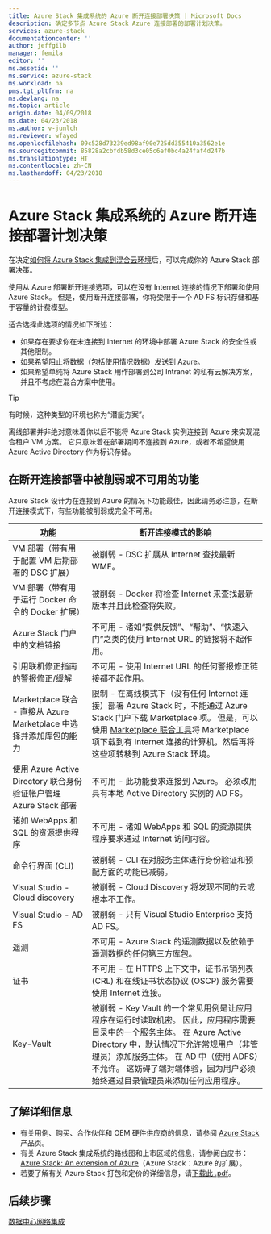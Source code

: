 ```yaml
---
title: Azure Stack 集成系统的 Azure 断开连接部署决策 | Microsoft Docs
description: 确定多节点 Azure Stack Azure 连接部署的部署计划决策。
services: azure-stack
documentationcenter: ''
author: jeffgilb
manager: femila
editor: ''
ms.assetid: ''
ms.service: azure-stack
ms.workload: na
pms.tgt_pltfrm: na
ms.devlang: na
ms.topic: article
origin.date: 04/09/2018
ms.date: 04/23/2018
ms.author: v-junlch
ms.reviewer: wfayed
ms.openlocfilehash: 09c528d73239ed98af90e725dd355410a3562e1e
ms.sourcegitcommit: 85828a2cbfdb58d3ce05c6ef0bc4a24faf4d247b
ms.translationtype: HT
ms.contentlocale: zh-CN
ms.lasthandoff: 04/23/2018
---
```

# <a name="azure-disconnected-deployment-planning-decisions-for-azure-stack-integrated-systems"></a>Azure Stack 集成系统的 Azure 断开连接部署计划决策
在决定[如何将 Azure Stack 集成到混合云环境](azure-stack-connection-models.md)后，可以完成你的 Azure Stack 部署决策。

使用从 Azure 部署断开连接选项，可以在没有 Internet 连接的情况下部署和使用 Azure Stack。 但是，使用断开连接部署，你将受限于一个 AD FS 标识存储和基于容量的计费模型。 

适合选择此选项的情况如下所述：
- 如果存在要求你在未连接到 Internet 的环境中部署 Azure Stack 的安全性或其他限制。
- 如果希望阻止将数据（包括使用情况数据）发送到 Azure。
- 如果希望单纯将 Azure Stack 用作部署到公司 Intranet 的私有云解决方案，并且不考虑在混合方案中使用。

> [!TIP]
> 有时候，这种类型的环境也称为“潜艇方案”。

离线部署并非绝对意味着你以后不能将 Azure Stack 实例连接到 Azure 来实现混合租户 VM 方案。 它只意味着在部署期间不连接到 Azure，或者不希望使用 Azure Active Directory 作为标识存储。

## <a name="features-that-are-impaired-or-unavailable-in-disconnected-deployments"></a>在断开连接部署中被削弱或不可用的功能 
Azure Stack 设计为在连接到 Azure 的情况下功能最佳，因此请务必注意，在断开连接模式下，有些功能被削弱或完全不可用。 

|功能|断开连接模式的影响|
|-----|-----|
|VM 部署（带有用于配置 VM 后期部署的 DSC 扩展）|被削弱 - DSC 扩展从 Internet 查找最新 WMF。|
|VM 部署（带有用于运行 Docker 命令的 Docker 扩展）|被削弱 - Docker 将检查 Internet 来查找最新版本并且此检查将失败。|
|Azure Stack 门户中的文档链接|不可用 - 诸如“提供反馈”、“帮助”、“快速入门”之类的使用 Internet URL 的链接将不起作用。|
|引用联机修正指南的警报修正/缓解|不可用 - 使用 Internet URL 的任何警报修正链接都不起作用。|
|Marketplace 联合 - 直接从 Azure Marketplace 中选择并添加库包的能力|限制 - 在离线模式下（没有任何 Internet 连接）部署 Azure Stack 时，不能通过 Azure Stack 门户下载 Marketplace 项。 但是，可以使用 [Marketplace 联合工具](/azure-stack/azure-stack-download-azure-marketplace-item#download-marketplace-items-in-a-disconnected-or-a-partially-connected-scenario-with-limited-internet-connectivity)将 Marketplace 项下载到有 Internet 连接的计算机，然后再将这些项转移到 Azure Stack 环境。|
|使用 Azure Active Directory 联合身份验证帐户管理 Azure Stack 部署|不可用 - 此功能要求连接到 Azure。 必须改用具有本地 Active Directory 实例的 AD FS。|
|诸如 WebApps 和 SQL 的资源提供程序|不可用 - 诸如 WebApps 和 SQL 的资源提供程序要求通过 Internet 访问内容。|
|命令行界面 (CLI)|被削弱 - CLI 在对服务主体进行身份验证和预配方面的功能已减弱。|
|Visual Studio - Cloud discovery|被削弱 - Cloud Discovery 将发现不同的云或根本不工作。|
|Visual Studio - AD FS|被削弱 - 只有 Visual Studio Enterprise 支持 AD FS。
遥测|不可用 - Azure Stack 的遥测数据以及依赖于遥测数据的任何第三方库包。|
|证书|不可用 - 在 HTTPS 上下文中，证书吊销列表 (CRL) 和在线证书状态协议 (OSCP) 服务需要使用 Internet 连接。|
|Key-Vault|被削弱 - Key Vault 的一个常见用例是让应用程序在运行时读取机密。 因此，应用程序需要目录中的一个服务主体。 在 Azure Active Directory 中，默认情况下允许常规用户（非管理员）添加服务主体。 在 AD 中（使用 ADFS）不允许。 这妨碍了端对端体验，因为用户必须始终通过目录管理员来添加任何应用程序。| 

## <a name="learn-more"></a>了解详细信息
- 有关用例、购买、合作伙伴和 OEM 硬件供应商的信息，请参阅 [Azure Stack](https://azure.microsoft.com/overview/azure-stack/) 产品页。
- 有关 Azure Stack 集成系统的路线图和上市区域的信息，请参阅白皮书：[Azure Stack: An extension of Azure](https://azure.microsoft.com/resources/azure-stack-an-extension-of-azure/)（Azure Stack：Azure 的扩展）。 
- 若要了解有关 Azure Stack 打包和定价的详细信息，请[下载此 .pdf](https://azure.microsoft.com/mediahandler/files/resourcefiles/5bc3f30c-cd57-4513-989e-056325eb95e1/Azure-Stack-packaging-and-pricing-datasheet.pdf)。 

## <a name="next-steps"></a>后续步骤
[数据中心网络集成](azure-stack-network.md)

<!-- Update_Description: wording update -->